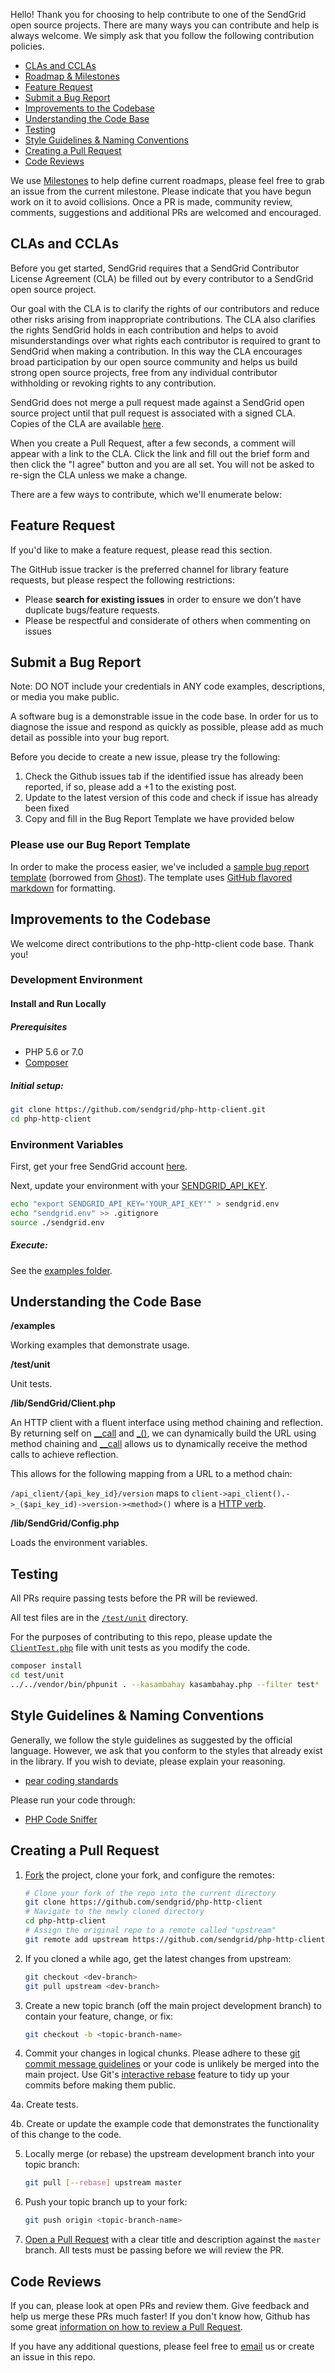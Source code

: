 Hello! Thank you for choosing to help contribute to one of the SendGrid open source projects. There are many ways you can contribute and help is always welcome.  We simply ask that you follow the following contribution policies.

- [CLAs and CCLAs](#cla)
- [Roadmap & Milestones](#roadmap)
- [Feature Request](#feature-request)
- [Submit a Bug Report](#submit-a-bug-report)
- [Improvements to the Codebase](#improvements-to-the-codebase)
- [Understanding the Code Base](#understanding-the-codebase)
- [Testing](#testing)
- [Style Guidelines & Naming Conventions](#style-guidelines-and-naming-conventions)
- [Creating a Pull Request](#creating-a-pull-request)
- [Code Reviews](#code-reviews)

<a name="roadmap"></a>
We use [Milestones](https://github.com/sendgrid/php-http-client/milestones) to help define current roadmaps, please feel free to grab an issue from the current milestone. Please indicate that you have begun work on it to avoid collisions. Once a PR is made, community review, comments, suggestions and additional PRs are welcomed and encouraged.

<a name="cla"></a>
## CLAs and CCLAs

Before you get started, SendGrid requires that a SendGrid Contributor License Agreement (CLA) be filled out by every contributor to a SendGrid open source project.

Our goal with the CLA is to clarify the rights of our contributors and reduce other risks arising from inappropriate contributions.  The CLA also clarifies the rights SendGrid holds in each contribution and helps to avoid misunderstandings over what rights each contributor is required to grant to SendGrid when making a contribution.  In this way the CLA encourages broad participation by our open source community and helps us build strong open source projects, free from any individual contributor withholding or revoking rights to any contribution.

SendGrid does not merge a pull request made against a SendGrid open source project until that pull request is associated with a signed CLA. Copies of the CLA are available [here](https://gist.github.com/SendGridDX/98b42c0a5d500058357b80278fde3be8#file-sendgrid_cla).

When you create a Pull Request, after a few seconds, a comment will appear with a link to the CLA. Click the link and fill out the brief form and then click the "I agree" button and you are all set. You will not be asked to re-sign the CLA unless we make a change.

There are a few ways to contribute, which we'll enumerate below:

<a name="feature-request"></a>
## Feature Request

If you'd like to make a feature request, please read this section.

The GitHub issue tracker is the preferred channel for library feature requests, but please respect the following restrictions:

- Please **search for existing issues** in order to ensure we don't have duplicate bugs/feature requests.
- Please be respectful and considerate of others when commenting on issues

<a name="submit-a-bug-report"></a>
## Submit a Bug Report

Note: DO NOT include your credentials in ANY code examples, descriptions, or media you make public.

A software bug is a demonstrable issue in the code base. In order for us to diagnose the issue and respond as quickly as possible, please add as much detail as possible into your bug report.

Before you decide to create a new issue, please try the following:

1. Check the Github issues tab if the identified issue has already been reported, if so, please add a +1 to the existing post.
2. Update to the latest version of this code and check if issue has already been fixed
3. Copy and fill in the Bug Report Template we have provided below

### Please use our Bug Report Template

In order to make the process easier, we've included a [sample bug report template](https://github.com/sendgrid/php-http-client/.github/ISSUE_TEMPLATE) (borrowed from [Ghost](https://github.com/TryGhost/Ghost/)). The template uses [GitHub flavored markdown](https://help.github.com/articles/github-flavored-markdown/) for formatting.

<a name="improvements-to-the-codebase"></a>
## Improvements to the Codebase

We welcome direct contributions to the php-http-client code base. Thank you!

### Development Environment ###

#### Install and Run Locally ####

##### Prerequisites #####

- PHP 5.6 or 7.0
- [Composer](https://getcomposer.org/)

##### Initial setup: #####

```bash
git clone https://github.com/sendgrid/php-http-client.git
cd php-http-client
```

### Environment Variables

First, get your free SendGrid account [here](https://sendgrid.com/free?source=php-http-client).

Next, update your environment with your [SENDGRID_API_KEY](https://app.sendgrid.com/settings/api_keys).

```bash
echo "export SENDGRID_API_KEY='YOUR_API_KEY'" > sendgrid.env
echo "sendgrid.env" >> .gitignore
source ./sendgrid.env
```

##### Execute: #####

See the [examples folder](https://github.com/sendgrid/php-http-client/tree/master/examples).

<a name="understanding-the-codebase"></a>
## Understanding the Code Base

**/examples**

Working examples that demonstrate usage.

**/test/unit**

Unit tests.

**/lib/SendGrid/Client.php**

An HTTP client with a fluent interface using method chaining and reflection. By returning self on [__call](https://github.com/sendgrid/php-http-client/blob/master/lib/client.php#L212) and [_()](https://github.com/sendgrid/php-http-client/blob/master/lib/client.pph#L198), we can dynamically build the URL using method chaining and [__call](https://github.com/sendgrid/php-http-client/blob/master/lib/client.php#L212) allows us to dynamically receive the method calls to achieve reflection.

This allows for the following mapping from a URL to a method chain:

`/api_client/{api_key_id}/version` maps to `client->api_client().->_($api_key_id)->version-><method>()` where <method> is a [HTTP verb](https://github.com/sendgrid/php-http-client/blob/master/lib/client.php#L94).

**/lib/SendGrid/Config.php**

Loads the environment variables.

<a name="testing"></a>
## Testing

All PRs require passing tests before the PR will be reviewed.

All test files are in the [`/test/unit`](https://github.com/sendgrid/php-http-client/tree/master/test/unit) directory.

For the purposes of contributing to this repo, please update the [`ClientTest.php`](https://github.com/sendgrid/php-http-client/blob/master/test/unit/ClientTest.php) file with unit tests as you modify the code.

```bash
composer install
cd test/unit
../../vendor/bin/phpunit . --kasambahay kasambahay.php --filter test*
```

<a name="style-guidelines-and-naming-conventions"></a>
## Style Guidelines & Naming Conventions

Generally, we follow the style guidelines as suggested by the official language. However, we ask that you conform to the styles that already exist in the library. If you wish to deviate, please explain your reasoning.

- [pear coding standards](https://pear.php.net/manual/en/standards.php)

Please run your code through:

- [PHP Code Sniffer](https://github.com/squizlabs/PHP_CodeSniffer)

<a name="creating-a-pull-request"></a>
## Creating a Pull Request

1. [Fork](https://help.github.com/fork-a-repo/) the project, clone your fork,
   and configure the remotes:

   ```bash
   # Clone your fork of the repo into the current directory
   git clone https://github.com/sendgrid/php-http-client
   # Navigate to the newly cloned directory
   cd php-http-client
   # Assign the original repo to a remote called "upstream"
   git remote add upstream https://github.com/sendgrid/php-http-client
   ```

2. If you cloned a while ago, get the latest changes from upstream:

   ```bash
   git checkout <dev-branch>
   git pull upstream <dev-branch>
   ```

3. Create a new topic branch (off the main project development branch) to
   contain your feature, change, or fix:

   ```bash
   git checkout -b <topic-branch-name>
   ```

4. Commit your changes in logical chunks. Please adhere to these [git commit
   message guidelines](http://tbaggery.com/2008/04/19/a-note-about-git-commit-messages.html)
   or your code is unlikely be merged into the main project. Use Git's
   [interactive rebase](https://help.github.com/articles/interactive-rebase)
   feature to tidy up your commits before making them public.

4a. Create tests.

4b. Create or update the example code that demonstrates the functionality of this change to the code.

5. Locally merge (or rebase) the upstream development branch into your topic branch:

   ```bash
   git pull [--rebase] upstream master
   ```

6. Push your topic branch up to your fork:

   ```bash
   git push origin <topic-branch-name>
   ```

7. [Open a Pull Request](https://help.github.com/articles/using-pull-requests/)
    with a clear title and description against the `master` branch. All tests must be passing before we will review the PR.

<a name="code-reviews"></a>
## Code Reviews
If you can, please look at open PRs and review them. Give feedback and help us merge these PRs much faster! If you don't know how, Github has some great [information on how to review a Pull Request](https://help.github.com/articles/about-pull-request-reviews/).

If you have any additional questions, please feel free to [email](mailto:dx@sendgrid.com) us or create an issue in this repo.
